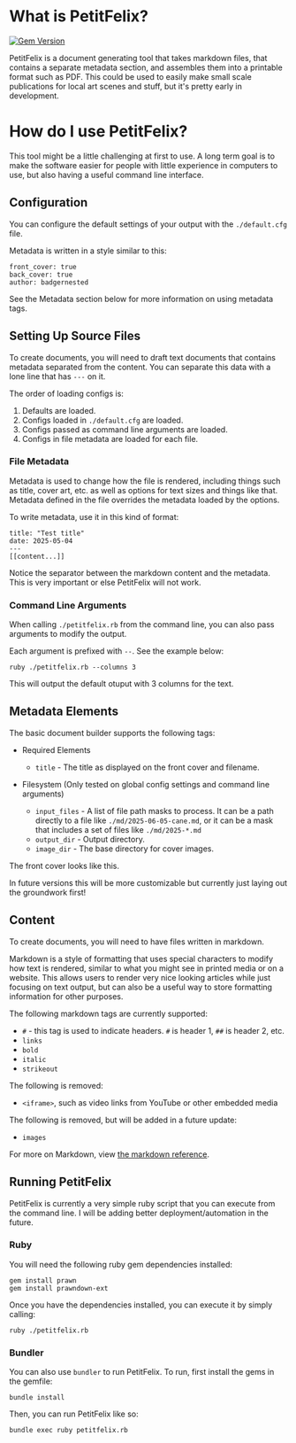 # What is PetitFelix?

[![Gem Version](https://badge.fury.io/rb/petit-felix.svg)](https://badge.fury.io/rb/petit-felix)

PetitFelix is a document generating tool that takes markdown files, that contains a separate metadata section, and assembles them into a printable format such as PDF. This could be used to easily make small scale publications for local art scenes and stuff, but it's pretty early in development.

# How do I use PetitFelix?

This tool might be a little challenging at first to use. A long term goal is to make the software easier for people with little experience in computers to use, but also having a useful command line interface.

## Configuration

You can configure the default settings of your output with the ``./default.cfg`` file.

Metadata is written in a style similar to this:
```
front_cover: true
back_cover: true
author: badgernested
```

See the Metadata section below for more information on using metadata tags.

## Setting Up Source Files

To create documents, you will need to draft text documents that contains metadata separated from the content. You can separate this data with a lone line that has ``---`` on it.

The order of loading configs is:
1. Defaults are loaded.
2. Configs loaded in ``./default.cfg`` are loaded.
3. Configs passed as command line arguments are loaded.
4. Configs in file metadata are loaded for each file.

### File Metadata

Metadata is used to change how the file is rendered, including things such as title, cover art, etc. as well as options for text sizes and things like that. Metadata defined in the file overrides the metadata loaded by the options.

To write metadata, use it in this kind of format:
```
title: "Test title"
date: 2025-05-04
---
[[content...]]
```

Notice the separator between the markdown content and the metadata. This is very important or else PetitFelix will not work.

### Command Line Arguments

When calling ``./petitfelix.rb`` from the command line, you can also pass arguments to modify the output.

Each argument is prefixed with ``--``. See the example below:

```
ruby ./petitfelix.rb --columns 3
```

This will output the default otuput with 3 columns for the text.

## Metadata Elements

The basic document builder supports the following tags:

* Required Elements
	* ``title`` - The title as displayed on the front cover and filename.

* Filesystem (Only tested on global config settings and command line arguments)
	* ``input_files`` - A list of file path masks to process. It can be a path directly to a file like ``./md/2025-06-05-cane.md``, or it can be a mask that includes a set of files like ``./md/2025-*.md``
	* ``output_dir`` - Output directory.
	* ``image_dir`` - The base directory for cover images.

The front cover looks like this.

In future versions this will be more customizable but currently just laying out the groundwork first!

## Content

To create documents, you will need to have files written in markdown.

Markdown is a style of formatting that uses special characters to modify how text is rendered, similar to what you might see in printed media or on a website. This allows users to render very nice looking articles while just focusing on text output, but can also be a useful way to store formatting information for other purposes.

The following markdown tags are currently supported:
- ``#`` - this tag is used to indicate headers. ``#`` is header 1, ``##`` is header 2, etc.
- ``links``
- ``bold``
- ``italic``
- ``strikeout``

The following is removed:
- ``<iframe>``, such as video links from YouTube or other embedded media

The following is removed, but will be added in a future update:
- ``images``

For more on Markdown, view [the markdown reference](https://www.markdownguide.org/basic-syntax/).

## Running PetitFelix

PetitFelix is currently a very simple ruby script that you can execute from the command line. I will be adding better deployment/automation in the future.

### Ruby

You will need the following ruby gem dependencies installed:

```
gem install prawn
gem install prawndown-ext
```

Once you have the dependencies installed, you can execute it by simply calling:

```
ruby ./petitfelix.rb
```

### Bundler

You can also use ``bundler`` to run PetitFelix. To run, first install the gems in the gemfile:

```
bundle install
```

Then, you can run PetitFelix like so:

```
bundle exec ruby petitfelix.rb
```

